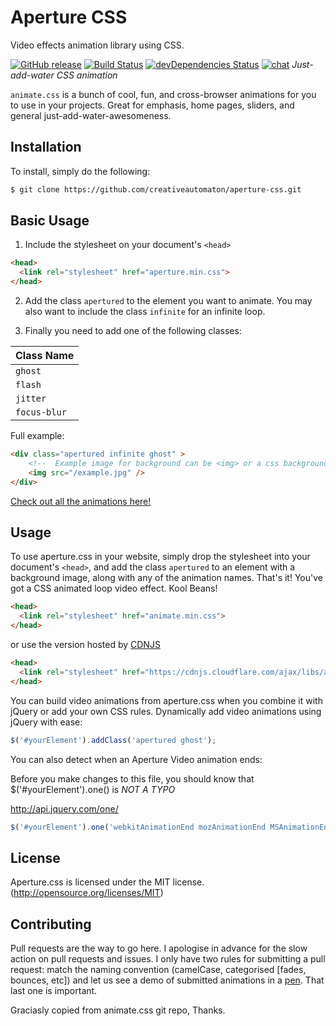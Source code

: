 # Aperture CSS
Video effects animation library using CSS.

[![GitHub release](https://img.shields.io/github/release/daneden/animate.css.svg)](https://github.com/daneden/animate.css/releases) [![Build Status](https://travis-ci.org/WarenGonzaga/animate.css.svg?branch=master)](https://travis-ci.org/WarenGonzaga/animate.css) [![devDependencies Status](https://david-dm.org/WarenGonzaga/animate.css/dev-status.svg)](https://david-dm.org/WarenGonzaga/animate.css?type=dev) [![chat](https://img.shields.io/badge/chat-gitter-green.svg)](https://gitter.im/animate-css/Lobby)
*Just-add-water CSS animation*

`animate.css` is a bunch of cool, fun, and cross-browser animations for you to use in your projects. Great for emphasis, home pages, sliders, and general just-add-water-awesomeness.

## Installation

To install, simply do the following:

```bash
$ git clone https://github.com/creativeautomaton/aperture-css.git
```

## Basic Usage
1. Include the stylesheet on your document's `<head>`

  ```html
  <head>
    <link rel="stylesheet" href="aperture.min.css">
  </head>
  ```

2. Add the class `apertured` to the element you want to animate.
 You may also want to include the class `infinite` for an infinite loop.

3. Finally you need to add one of the following classes:

| ﻿Class Name |
|--------------------|
| `ghost` |
| `flash` |
| `jitter` |
| `focus-blur` |


Full example:
```html
<div class="apertured infinite ghost" >
    <!--  Example image for background can be <img> or a css background image. -->
    <img src="/example.jpg" />
</div>
```

[Check out all the animations here!](https://creativeautomaton.github.io/aperture-css/)

## Usage
To use aperture.css in your website, simply drop the stylesheet into your document's `<head>`, and add the class `apertured` to an element with a background image, along with any of the animation names. That's it! You've got a CSS animated loop video effect. Kool Beans!

```html
<head>
  <link rel="stylesheet" href="animate.min.css">
</head>
```
or use the version hosted by [CDNJS](https://cdnjs.com/libraries/animate.css)
```html
<head>
  <link rel="stylesheet" href="https://cdnjs.cloudflare.com/ajax/libs/animate.css/3.5.2/animate.min.css">
</head>
```

You can build video animations from aperture.css when you combine it with jQuery or add your own CSS rules. Dynamically add video animations using jQuery with ease:

```javascript
$('#yourElement').addClass('apertured ghost');
```

You can also detect when an Aperture Video animation ends:


Before you make changes to this file, you should know that $('#yourElement').one() is *NOT A TYPO*

http://api.jquery.com/one/


```javascript
$('#yourElement').one('webkitAnimationEnd mozAnimationEnd MSAnimationEnd oanimationend animationend', doSomething);
```

<!-- [View a video tutorial](https://www.youtube.com/watch?v=CBQGl6zokMs) on how to use Animate.css with jQuery here. -->

<!-- **Note:** `jQuery.one()` is used when you want to execute the event handler at most *once*. More information [here](http://api.jquery.com/one/).

You can also extend jQuery to add a function that does it all for you:

```javascript
$.fn.extend({
    animateCss: function (animationName) {
        var animationEnd = 'webkitAnimationEnd mozAnimationEnd MSAnimationEnd oanimationend animationend';
        this.addClass('animated ' + animationName).one(animationEnd, function() {
            $(this).removeClass('animated ' + animationName);
        });
        return this;
    }
});
```

And use it like this:

```javascript
$('#yourElement').animateCss('bounce');
```

You can change the duration of your animations, add a delay or change the number of times that it plays:

```css
#yourElement {
  -vendor-animation-duration: 3s;
  -vendor-animation-delay: 2s;
  -vendor-animation-iteration-count: infinite;
}
```

*Note: be sure to replace "vendor" in the CSS with the applicable vendor prefixes (webkit, moz, etc)*

## Custom Builds
Animate.css is powered by [gulp.js](http://gulpjs.com/), and you can create custom builds pretty easily. First of all, you’ll need Gulp and all other dependencies:

```sh
$ cd path/to/animate.css/
$ sudo npm install
```

Next, run `gulp` to compile your custom builds. For example, if you want only some of the “attention seekers”, simply edit the `animate-config.json` file to select only the animations you want to use.

```javascript
"attention_seekers": {
  "bounce": true,
  "flash": false,
  "pulse": false,
  "shake": true,
  "headShake": true,
  "swing": true,
  "tada": true,
  "wobble": true,
  "jello":true
}
``` -->

## License
Aperture.css is licensed under the MIT license. (http://opensource.org/licenses/MIT)

## Contributing
Pull requests are the way to go here. I apologise in advance for the slow action on pull requests and issues. I only have two rules for submitting a pull request: match the naming convention (camelCase, categorised [fades, bounces, etc]) and let us see a demo of submitted animations in a [pen](http://codepen.io). That last one is important.

Graciasly copied from animate.css git repo, Thanks.
